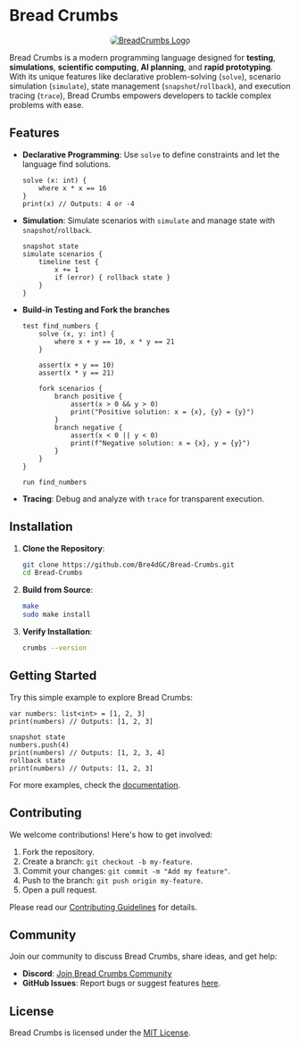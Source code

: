 # Bread Crumbs

<div align="center">
  <a href="https://ibb.co/PvSG5cCn">
    <img src="https://i.ibb.co/VcKYvgBZ/file-000000004554620a8bfedbbf332477e8.png" alt="BreadCrumbs Logo" style="border-radius: 50px;" border="0">
  </a>
</div>

Bread Crumbs is a modern programming language designed for **testing**, **simulations**, **scientific computing**, **AI planning**, and **rapid prototyping**. With its unique features like declarative problem-solving (`solve`), scenario simulation (`simulate`), state management (`snapshot`/`rollback`), and execution tracing (`trace`), Bread Crumbs empowers developers to tackle complex problems with ease.

## Features

- **Declarative Programming**: Use `solve` to define constraints and let the language find solutions.
  ```brc
  solve (x: int) {
      where x * x == 16
  }
  print(x) // Outputs: 4 or -4
  ```
- **Simulation**: Simulate scenarios with `simulate` and manage state with `snapshot`/`rollback`.
  ```brc
  snapshot state
  simulate scenarios {
      timeline test {
          x += 1
          if (error) { rollback state }
      }
  }
  ```
- **Build-in Testing and Fork the branches**
  ```brc
  test find_numbers {
      solve (x, y: int) {
          where x + y == 10, x * y == 21
      }

      assert(x + y == 10)
      assert(x * y == 21)

      fork scenarios {
          branch positive {
              assert(x > 0 && y > 0)
              print("Positive solution: x = {x}, {y} = {y}")
          }
          branch negative {
              assert(x < 0 || y < 0)
              print(f"Negative solution: x = {x}, y = {y}")
          }
      }
  }

  run find_numbers
  ```
- **Tracing**: Debug and analyze with `trace` for transparent execution.

## Installation

1. **Clone the Repository**:
   ```bash
   git clone https://github.com/Bre4dGC/Bread-Crumbs.git
   cd Bread-Crumbs
   ```

2. **Build from Source**:
   ```bash
   make
   sudo make install
   ```

3. **Verify Installation**:
   ```bash
   crumbs --version
   ```

## Getting Started

Try this simple example to explore Bread Crumbs:

```brc
var numbers: list<int> = [1, 2, 3]
print(numbers) // Outputs: [1, 2, 3]

snapshot state
numbers.push(4)
print(numbers) // Outputs: [1, 2, 3, 4]
rollback state
print(numbers) // Outputs: [1, 2, 3]
```

For more examples, check the [documentation](https://bread-crumbs.org/docs).

## Contributing

We welcome contributions! Here's how to get involved:

1. Fork the repository.
2. Create a branch: `git checkout -b my-feature`.
3. Commit your changes: `git commit -m "Add my feature"`.
4. Push to the branch: `git push origin my-feature`.
5. Open a pull request.

Please read our [Contributing Guidelines](CONTRIBUTING.md) for details.

## Community

Join our community to discuss Bread Crumbs, share ideas, and get help:

- **Discord**: [Join Bread Crumbs Community](https://discord.gg/2YBBttpX)
- **GitHub Issues**: Report bugs or suggest features [here](https://github.com/Bre4dGC/Bread-Crumbs/issues).

## License

Bread Crumbs is licensed under the [MIT License](LICENSE).